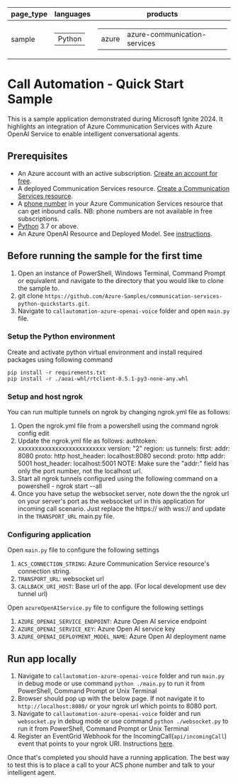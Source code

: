 |page_type| languages                               |products
|---|-----------------------------------------|---|
|sample| <table><tr><td>Python</tr></td></table> |<table><tr><td>azure</td><td>azure-communication-services</td></tr></table>|

# Call Automation - Quick Start Sample

This is a sample application demonstrated during Microsoft Ignite 2024. It highlights an integration of Azure Communication Services with Azure OpenAI Service to enable intelligent conversational agents.

## Prerequisites

- An Azure account with an active subscription. [Create an account for free](https://azure.microsoft.com/free/?WT.mc_id=A261C142F). 
- A deployed Communication Services resource. [Create a Communication Services resource](https://docs.microsoft.com/azure/communication-services/quickstarts/create-communication-resource).
- A [phone number](https://learn.microsoft.com/en-us/azure/communication-services/quickstarts/telephony/get-phone-number) in your Azure Communication Services resource that can get inbound calls. NB: phone numbers are not available in free subscriptions.
- [Python](https://www.python.org/downloads/) 3.7 or above.
- An Azure OpenAI Resource and Deployed Model. See [instructions](https://learn.microsoft.com/en-us/azure/ai-services/openai/how-to/create-resource?pivots=web-portal).

## Before running the sample for the first time

1. Open an instance of PowerShell, Windows Terminal, Command Prompt or equivalent and navigate to the directory that you would like to clone the sample to.
2. git clone `https://github.com/Azure-Samples/communication-services-python-quickstarts.git`.
3. Navigate to `callautomation-azure-openai-voice` folder and open `main.py` file.

### Setup the Python environment

Create and activate python virtual environment and install required packages using following command 
```
pip install -r requirements.txt
pip install -r ./aoai-whl/rtclient-0.5.1-py3-none-any.whl
```

### Setup and host ngrok

You can run multiple tunnels on ngrok by changing ngrok.yml file as follows:

1. Open the ngrok.yml file from a powershell using the command ngrok config edit
2. Update the ngrok.yml file as follows:
    authtoken: xxxxxxxxxxxxxxxxxxxxxxxxxx
    version: "2"
    region: us
    tunnels:
    first:
        addr: 8080
        proto: http 
        host_header: localhost:8080
    second:
        proto: http
        addr: 5001
        host_header: localhost:5001
NOTE: Make sure the "addr:" field has only the port number, not the localhost url.
3. Start all ngrok tunnels configured using the following command on a powershell - ngrok start --all
4. Once you have setup the websocket server, note down the the ngrok url on your server's port as the websocket url in this application for incoming call scenario. Just replace the https:// with wss:// and update in the `TRANSPORT_URL` main.py file.

### Configuring application

Open `main.py` file to configure the following settings

1. `ACS_CONNECTION_STRING`: Azure Communication Service resource's connection string.
2. `TRANSPORT_URL`: websocket url
3. `CALLBACK_URI_HOST`: Base url of the app. (For local development use dev tunnel url)

Open `azureOpenAIService.py` file to configure the following settings

1. `AZURE_OPENAI_SERVICE_ENDPOINT`: Azure Open AI service endpoint
2. `AZURE_OPENAI_SERVICE_KEY`: Azure Open AI service key
3. `AZURE_OPENAI_DEPLOYMENT_MODEL_NAME`: Azure Open AI deployment name

## Run app locally

1. Navigate to `callautomation-azure-openai-voice` folder and run `main.py` in debug mode or use command `python ./main.py` to run it from PowerShell, Command Prompt or Unix Terminal
2. Browser should pop up with the below page. If not navigate it to `http://localhost:8080/` or your ngrok url which points to 8080 port.
3. Navigate to `callautomation-azure-openai-voice` folder and run `websocket.py` in debug mode or use command `python ./websocket.py` to run it from PowerShell, Command Prompt or Unix Terminal
4. Register an EventGrid Webhook for the IncomingCall(`api/incomingCall`) event that points to your ngrok URI. Instructions [here](https://learn.microsoft.com/en-us/azure/communication-services/concepts/call-automation/incoming-call-notification).

Once that's completed you should have a running application. The best way to test this is to place a call to your ACS phone number and talk to your intelligent agent.
